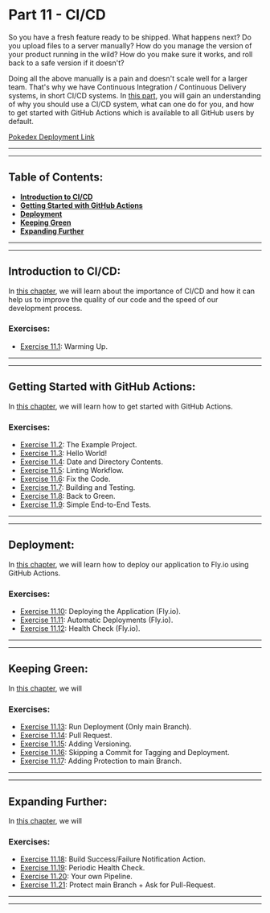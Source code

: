 # Part 11 - CI/CD

So you have a fresh feature ready to be shipped. What happens next? Do you upload files to a server manually? How do you manage the version of your product running in the wild? How do you make sure it works, and roll back to a safe version if it doesn't?

Doing all the above manually is a pain and doesn't scale well for a larger team. That's why we have Continuous Integration / Continuous Delivery systems, in short CI/CD systems. In [this part](https://fullstackopen.com/en/part11), you will gain an understanding of why you should use a CI/CD system, what can one do for you, and how to get started with GitHub Actions which is available to all GitHub users by default.

[Pokedex Deployment Link](https://pokedex-divine-water-3533.fly.dev)

---
---

## Table of Contents:

- **[Introduction to CI/CD](#introduction-to-cicd)**
- **[Getting Started with GitHub Actions](#getting-started-with-github-actions)**
- **[Deployment](#deployment)**
- **[Keeping Green](#keeping-green)**
- **[Expanding Further](#expanding-further)**

---
---

## Introduction to CI/CD:

In [this chapter](https://fullstackopen.com/en/part11/introduction_to_ci_cd), we will learn about the importance of CI/CD and how it can help us to improve the quality of our code and the speed of our development process.

### Exercises:

- [Exercise 11.1](https://github.com/Jvlsc/FullStack-Course/blob/8afa6064c7de080a4a75320727d138f106397516/part11/commentary/exercise1.md): Warming Up.

---
---

## Getting Started with GitHub Actions:

In [this chapter](https://fullstackopen.com/en/part11/getting_started_with_git_hub_actions), we will learn how to get started with GitHub Actions.

### Exercises:

- [Exercise 11.2](): The Example Project.
- [Exercise 11.3](): Hello World!
- [Exercise 11.4](): Date and Directory Contents.
- [Exercise 11.5](): Linting Workflow.
- [Exercise 11.6](): Fix the Code.
- [Exercise 11.7](): Building and Testing.
- [Exercise 11.8](): Back to Green.
- [Exercise 11.9](): Simple End-to-End Tests.

---
---

## Deployment:

In [this chapter](https://fullstackopen.com/en/part11/deployment), we will learn how to deploy our application to Fly.io using GitHub Actions.

### Exercises:

- [Exercise 11.10](): Deploying the Application (Fly.io).
- [Exercise 11.11](): Automatic Deployments (Fly.io).
- [Exercise 11.12](): Health Check (Fly.io).

---
---

## Keeping Green:

In [this chapter](https://fullstackopen.com/en/part11/keeping_green), we will

### Exercises:

- [Exercise 11.13](): Run Deployment (Only main Branch).
- [Exercise 11.14](): Pull Request.
- [Exercise 11.15](): Adding Versioning.
- [Exercise 11.16](): Skipping a Commit for Tagging and Deployment.
- [Exercise 11.17](): Adding Protection to main Branch.

---
---

## Expanding Further:

In [this chapter](https://fullstackopen.com/en/part11/expanding_further), we will

### Exercises:

- [Exercise 11.18](): Build Success/Failure Notification Action.
- [Exercise 11.19](): Periodic Health Check.
- [Exercise 11.20](): Your own Pipeline.
- [Exercise 11.21](): Protect main Branch + Ask for Pull-Request.

---
---